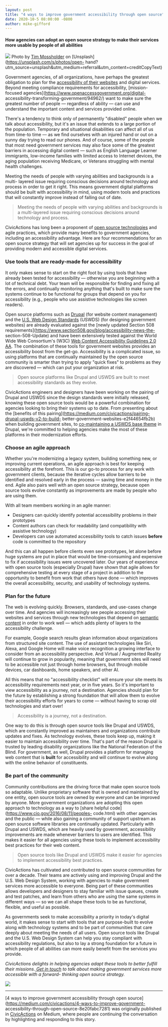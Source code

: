 ```yaml
---
layout: post
title: "4 ways to improve government accessibility through open source"
date: 2020-10-5 08:00:00 -0800
author: mike-gifford
---
```

#### **How agencies can adopt an open source strategy to make their services more usable by people of all abilities**

![](https://cdn-images-1.medium.com/max/1024/1*JIFhLNh1crkJXZJtZbCfnQ.jpeg)
Photo by [Tim
Mossholder](https://unsplash.com/@timmossholder?utm_source=unsplash&utm_medium=referral&utm_content=creditCopyText)
on [Unsplash](https://unsplash.com/s/photos/open-
hand?utm_source=unsplash&utm_medium=referral&utm_content=creditCopyText)

Government agencies, of all organizations, have perhaps the greatest
obligation to plan for the [accessibility of their
websites](https://www.usability.gov/what-and-why/accessibility.html) and
digital services. Beyond meeting compliance requirements for accessibility,
[mission-focused agencies](https://www.openaccessgovernment.org/digital-
accessibility-transforming-government/94962/) want to make sure the greatest
number of people — regardless of ability — can use and understand the
important content and services provided online.

There's a tendency to think only of permanently "disabled" people when we talk
about accessibility, but it's an issue that extends to a large portion of the
population. Temporary and situational disabilities can affect all of us from
time-to time — as we find ourselves with an injured hand or out on a sunny day
trying to read our phones. And of course, some of the people that most need
government services may also face some of the greatest barriers in accessing
digital content — such as English Language Learner immigrants, low-income
families with limited access to Internet devices, the aging population
receiving Medicare, or Veterans struggling with mental health challenges.

Meeting the needs of people with varying abilities and backgrounds is a multi-
layered issue requiring conscious decisions around technology and process in
order to get it right. This means government digital platforms should be built
with accessibility in mind, using modern tools and practices that will
constantly improve instead of falling out of date.

> Meeting the needs of people with varying abilities and backgrounds is a
> multi-layered issue requiring conscious decisions around technology and
> process.

CivicActions has long been a proponent of [open source
technologies](https://www.youtube.com/watch?v=a8fHgx9mE5U) and agile
practices, which provide many benefits to government agencies, including an
accessibility advantage. Here are four recommendations for an open source
strategy that will set agencies up for success in the goal of providing modern
and accessible digital services.

### Use tools that are ready-made for accessibility

It only makes sense to start on the right foot by using tools that have
already been tested for accessibility — otherwise you are beginning with a lot
of technical debt. Your team will be responsible for finding and fixing all
the errors, and continually monitoring anything that's built to make sure the
systems continue to be functional for groups that depend on you for
accessibility (e.g., people who use assistive technologies like screen
readers).

Open source platforms such as [Drupal](https://www.drupal.org/) (for website
content management) and the [U.S. Web Design
Standards](https://designsystem.digital.gov/) (USWDS) (for designing
government websites) are already evaluated against the [newly updated Section
508 requirements](https://www.section508.gov/blog/accessibility-news-the-
section-508-Update) and have been extensively tested against the World Wide
Web Consortium's (W3C) [Web Content Accessibility Guidelines 2.0
AA](https://www.w3.org/WAI/standards-guidelines/wcag/). The combination of
these tools for government websites provides an accessibility boost from the
get-go. Accessibility is a complicated issue, so using platforms that are
continually maintained by the open source community is smarter than trying to
apply "quick fixes" to problems as they are discovered — which can put your
organization at risk.

> Open source platforms like Drupal and USWDS are built to meet accessibility
> standards as they evolve.

CivicActions engineers and designers have been working on the pairing of
Drupal and USWDS since the design standards were initially released, knowing
these open source tools would be a powerful combination for agencies looking
to bring their systems up to date. From presenting about the [benefits of this
pairing](https://medium.com/civicactions/pairing-drupal-uswds-v2-to-build-
better-government-websites-e2f44654fb2b) when building government sites, to
[co-maintaining a USWDS base theme](https://www.drupal.org/project/uswds) in
Drupal, we're committed to helping agencies make the most of these platforms
in their modernization efforts.

### Choose an agile approach

Whether you're modernizing a legacy system, building something new, or
improving current operations, an agile approach is best for keeping
accessibility at the forefront. This is our go-to process for any work with
government clients, because the iterative cycles allow barriers to be
identified and resolved early in the process — saving time and money in the
end. Agile also pairs well with an open source strategy, because open source
tools evolve constantly as improvements are made by people who are using them.

With all team members working in an agile manner:

  * Designers can quickly identify potential accessibility problems in their prototypes
  * Content authors can check for readability (and compatibility with assistive technology)
  * Developers can use automated accessibility tools to catch issues **before** code is committed to the repository

And this can all happen before clients even see prototypes, let alone before
huge systems are put in place that would be time-consuming and expensive to
fix if accessibility issues were uncovered later. Our years of experience with
open source tools (especially Drupal) have shown that agile allows for
comprehensive testing at every stage of a project in addition to the
opportunity to benefit from work that others have done — which improves the
overall accessibility, security, and usability of technology systems.

### Plan for the future

The web is evolving quickly. Browsers, standards, and use-cases change over
time. And agencies will increasingly see people accessing their websites and
services through new technologies that depend on [semantic
content](https://gathercontent.com/blog/whats-deal-structured-content) in
order to work well — which adds plenty of layers to the accessibility
challenge.

For example, Google search results glean information about organizations from
structured site content. The use of assistant technologies like Siri, Alexa,
and Google Home will make voice recognition a growing interface to consider
from an accessibility perspective. And Virtual / Augmented Reality will
continue to grow in popularity, meaning that government sites will need to be
accessible not just through home browsers, but through mobile devices, car
dashboards, home speakers, and other AI.

All this means that no "accessibility checklist" will ensure your site meets
its accessibility requirements next year, or in five years. So it's important
to view accessibility as a journey, not a destination. Agencies should plan
for the future by establishing a strong foundation that will allow them to
evolve their accessibility efforts for years to come — without having to scrap
old technologies and start over!

> Accessibility is a journey, not a destination.

One way to do this is through open source tools like Drupal and USWDS, which
are constantly improved as maintainers and organizations contribute updates
and fixes. As technology evolves, these tools keep up, making it easier to
maintain accessibility over time. That's part of the reason Drupal is trusted
by leading disability organizations like the National Federation of the Blind.
For government, as well, Drupal provides a platform for managing web content
that is **built** for accessibility and will continue to evolve along with the
online behavior of constituents.

### Be part of the community

Community contributions are the driving force that make open source tools so
adaptable. Unlike proprietary software that is owned and maintained by one
entity, open source tools are owned by everyone and can be improved by anyone.
More government organizations are adopting this open approach to technology as
a way to [share helpful code](https://www.cio.gov/2016/08/11/peoples-
code.html) with other agencies and the public — while also gaining a community
of support upstream as open source software libraries are continually updated.
Particularly with Drupal and USWDS, which are heavily used by government,
accessibility improvements are made whenever barriers to users are identified.
This makes it easier for all agencies using these tools to implement
accessibility best practices for their web content.

> Open source tools like Drupal and USWDS make it easier for agencies to
> implement accessibility best practices.

CivicActions has cultivated and contributed to open source communities for
over a decade. Their teams are actively using and improving Drupal and the
U.S. Web Design System, working with agencies to make government services more
accessible to everyone. Being part of these communities allows developers and
designers to stay familiar with issue queues, create and test patches, and
learn from others who are using the same systems in different ways — so we can
all shape these tools to be as functional, flexible, and useful as possible.

As governments seek to make accessibility a priority in today's digital world,
it makes sense to start with tools that are purpose-built to evolve along with
technology systems and to be part of communities that care deeply about
meeting the needs of all users. Open source tools like Drupal and the U.S. Web
Design System can help you stay compliant with accessibility regulations, but
also to lay a strong foundation for a future in which people of all abilities
can more easily benefit from the services you provide.

 _CivicActions delights in helping agencies adapt these tools to better
fulfill their missions._[ _Get in touch_](https://civicactions.com/contact)
_to talk about making government services more accessible with a forward-
thinking open source strategy._

![](https://medium.com/_/stat?event=post.clientViewed&referrerSource=full_rss&postId=8e20fabc7281)

* * *

[4 ways to improve government accessibility through open
source](https://medium.com/civicactions/4-ways-to-improve-government-
accessibility-through-open-source-8e20fabc7281) was originally published in
[CivicActions](https://medium.com/civicactions) on Medium, where people are
continuing the conversation by highlighting and responding to this story.


